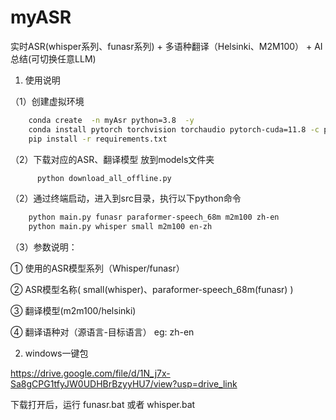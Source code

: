 # myASR

实时ASR(whisper系列、funasr系列) + 多语种翻译（Helsinki、M2M100） + AI总结(可切换任意LLM)

1. 使用说明

（1）创建虚拟环境

``` bash
    conda create  -n myAsr python=3.8  -y 
    conda install pytorch torchvision torchaudio pytorch-cuda=11.8 -c pytorch -c nvidia -y # GPU版本Pytorch
    pip install -r requirements.txt  
```

（2）下载对应的ASR、翻译模型 放到models文件夹

```bash
      python download_all_offline.py
```

（2）通过终端启动，进入到src目录，执行以下python命令

```bash
    python main.py funasr paraformer-speech_68m m2m100 zh-en
    python main.py whisper small m2m100 en-zh
```

（3）参数说明：

① 使用的ASR模型系列（Whisper/funasr） 

② ASR模型名称(  small(whisper)、paraformer-speech_68m(funasr)  ) 

③ 翻译模型(m2m100/helsinki)  

④ 翻译语种对（源语言-目标语言） eg: zh-en

2. windows一键包

https://drive.google.com/file/d/1N_j7x-Sa8gCPG1tfyJW0UDHBrBzyyHU7/view?usp=drive_link

下载打开后，运行 funasr.bat 或者 whisper.bat
